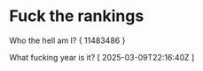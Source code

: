 # Fuck the rankings

Who the hell am I?
{ 11483486 }

What fucking year is it?
[ 2025-03-09T22:16:40Z ]
